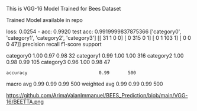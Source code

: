 This is VGG-16 Model Trained for Bees Dataset

Trained Model available in repo


loss: 0.0254 - acc: 0.9920
test acc: 0.9919999837875366
['category0', 'category1', 'category2', 'category3']
[[ 31   1   0   0]
 [  0 315   0   1]
 [  0   1 103   1]
 [  0   0   0  47]]
              precision    recall  f1-score   support

   category0       1.00      0.97      0.98        32
   category1       0.99      1.00      1.00       316
   category2       1.00      0.98      0.99       105
   category3       0.96      1.00      0.98        47

    accuracy                           0.99       500
   macro avg       0.99      0.99      0.99       500
weighted avg       0.99      0.99      0.99       500


https://github.com/ArimaValanImmanuel/BEES_Prediction/blob/main/VGG-16/BEETTA.png
